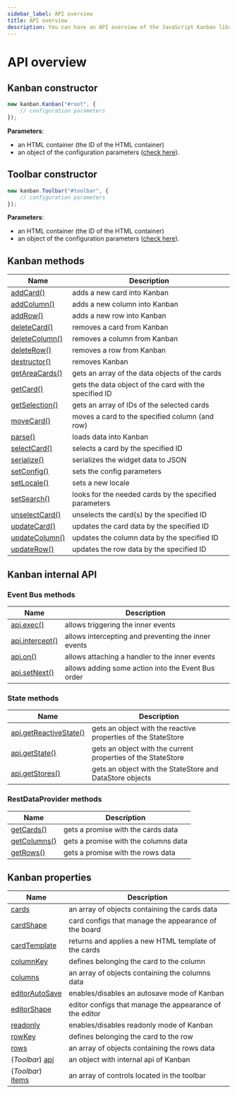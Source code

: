 ```yaml
---
sidebar_label: API overview
title: API overview
description: You can have an API overview of the JavaScript Kanban library in the documentation. Browse developer guides and API reference, try out code examples and live demos.
---
```


# API overview

## Kanban constructor

~~~js
new kanban.Kanban("#root", {
	// configuration parameters
});
~~~

**Parameters**:

- an HTML container (the ID of the HTML container)
- an object of the configuration parameters ([check here](#kanban-properties)).

## Toolbar constructor

~~~js
new kanban.Toolbar("#toolbar", {
	// configuration parameters
});
~~~

**Parameters**:

- an HTML container (the ID of the HTML container)
- an object of the configuration parameters ([check here](#kanban-properties)).

## Kanban methods

| Name                                         				  		| Description                                            			 |
| ----------------------------------------------------------| -------------------------------------------------------------|
| [addCard()](../methods/js_kanban_addcard_method)  	  		| adds a new card into Kanban          				   			 		     |
| [addColumn()](../methods/js_kanban_addcolumn_method)  		| adds a new column into Kanban                   		 	 		   |
| [addRow()](../methods/js_kanban_addrow_method)    	  		| adds a new row into Kanban                      					   |
| [deleteCard()](../methods/js_kanban_deletecard_method)		| removes a card from Kanban                      			   	   |
| [deleteColumn()](../methods/js_kanban_deletecolumn_method)| removes a column from Kanban                      			 	   |
| [deleteRow()](../methods/js_kanban_deleterow_method)      | removes a row from Kanban                        		   	     |
| [destructor()](../methods/js_kanban_destructor_method)		| removes Kanban                   								   			     |
| [getAreaCards()](../methods/js_kanban_getareacards_method)| gets an array of the data objects of the cards               |
| [getCard()](../methods/js_kanban_getcard_method)      		| gets the data object of the card with the specified ID 			 |
| [getSelection()](../methods/js_kanban_getselection_method)| gets an array of IDs of the selected cards			 						 |
| [moveCard()](../methods/js_kanban_movecard_method)      	| moves a card to the specified column (and row)			 				 |
| [parse()](../methods/js_kanban_parse_method)      				| loads data into Kanban			 													  	   |
| [selectCard()](../methods/js_kanban_selectcard_method)    | selects a card by the specified ID  											   |
| [serialize()](../methods/js_kanban_serialize_method)      | serializes the widget data to JSON  					          		 |
| [setConfig()](../methods/js_kanban_setconfig_method)      | sets the config parameters 					                  		   |
| [setLocale()](../methods/js_kanban_setlocale_method)      | sets a new locale  			                        		         |
| [setSearch()](../methods/js_kanban_setsearch_method)      | looks for the needed cards by the specified parameters 			 |
| [unselectCard()](../methods/js_kanban_unselectcard_method)| unselects the card(s) by the specified ID			  						 |
| [updateCard()](../methods/js_kanban_updatecard_method)    | updates the card data	by the specified ID	  								 |
| [updateColumn()](../methods/js_kanban_updatecolumn_method)| updates the column data	by the specified ID	  							 |
| [updateRow()](../methods/js_kanban_updaterow_method)      | updates the row data by the specified ID	  								 |

## Kanban internal API

### Event Bus methods

| Name                               												| Description                                                  |
| ----------------------------------------------------------| ------------------------------------------------------------ |
| [api.exec()](../internal/js_kanban_exec_method) 				  | allows triggering the inner events                           |
| [api.intercept()](../internal/js_kanban_intercept_method) | allows intercepting and preventing the inner events          |
| [api.on()](../internal/js_kanban_on_method)   						| allows attaching a handler to the inner events               |
| [api.setNext()](../internal/js_kanban_setnext_method)     | allows adding some action into the Event Bus order           |

### State methods

| Name                               																     | Description                                                   |
| -----------------------------------------------------------------------| ------------------------------------------------------------- |
| [api.getReactiveState()](../internal/js_kanban_getreactivestate_method)| gets an object with the reactive properties of the StateStore |
| [api.getState()](../internal/js_kanban_getstate_method)    					   | gets an object with the current properties of the StateStore  |
| [api.getStores()](../internal/js_kanban_getstores_method)    				   | gets an object with the StateStore and DataStore objects      |

### RestDataProvider methods

| Name                               											| Description                          |
| --------------------------------------------------------| -------------------------------------|
| [getCards()](../provider/js_kanban_getcards_method)		  | gets a promise with the cards data   |
| [getColumns()](../provider/js_kanban_getcolumns_method) | gets a promise with the columns data |
| [getRows()](../provider/js_kanban_getrows_method)    		| gets a promise with the rows data    |

## Kanban properties

| Name                                           		         | Description                                              |
| -----------------------------------------------------------| ---------------------------------------------------------|
| [cards](../config/js_kanban_cards_config) 				         | an array of objects containing the cards data 		  	    |
| [cardShape](../config/js_kanban_cardshape_config)          | card configs that manage the appearance of the board     |
| [cardTemplate](../config/js_kanban_cardtemplate)           | returns and applies a new HTML template of the cards     |
| [columnKey](../config/js_kanban_columnkey_config)          | defines belonging the card to the column                 |
| [columns](../config/js_kanban_columns_config)              | an array of objects containing the columns data          |
| [editorAutoSave](../config/js_kanban_editorautosave_config)| enables/disables an autosave mode of Kanban              |
| [editorShape](../config/js_kanban_editorshape_config) 	   | editor configs that manage the appearance of the editor	|
| [readonly](../config/js_kanban_readonly_config)            | enables/disables readonly mode of Kanban          	      |
| [rowKey](../config/js_kanban_rowkey_config)        	       | defines belonging the card to the row                    |
| [rows](../config/js_kanban_rows_config)                    | an array of objects containing the rows data             |
| (*Toolbar*) [api](../config/toolbar_api_config)  				   | an object with internal api of Kanban 		  	            |
| (*Toolbar*) [items](../config/toolbar_items_config)        | an array of controls located in the toolbar              |
